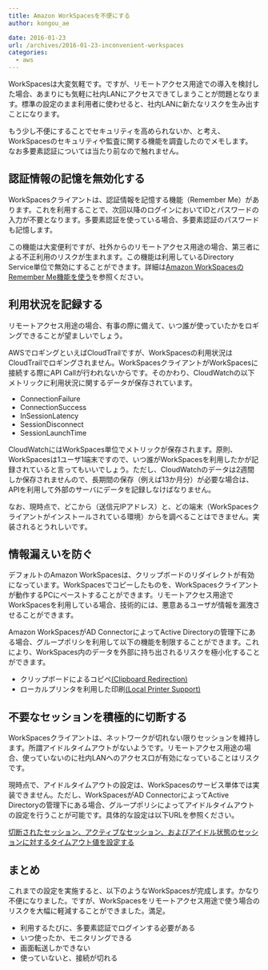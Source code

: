 ```yaml
---
title: Amazon WorkSpacesを不便にする
author: kongou_ae
date: 2016-01-23
url: /archives/2016-01-23-inconvenient-workspaces
categories:
  - aws
---
```


WorkSpacesは大変気軽です。ですが、リモートアクセス用途での導入を検討した場合、あまりにも気軽に社内LANにアクセスできてしまうことが問題となります。標準の設定のまま利用者に使わせると、社内LANに新たなリスクを生み出すことになります。

もう少し不便にすることでセキュリティを高められないか、と考え、WorkSpacesのセキュリティや監査に関する機能を調査したのでメモします。
なお多要素認証については当たり前なので触れません。

## 認証情報の記憶を無効化する

WorkSpacesクライアントは、認証情報を記憶する機能（Remember Me）があります。これを利用することで、次回以降のログインにおいてIDとパスワードの入力が不要となります。多要素認証を使っている場合、多要素認証のパスワードも記憶します。

この機能は大変便利ですが、社外からのリモートアクセス用途の場合、第三者による不正利用のリスクが生まれます。この機能は利用しているDirectory Service単位で無効にすることができます。詳細は[Amazon WorkSpacesのRemember Me機能を使う](http://aimless.jp/blog/archives/2015-12-15-aws-workspaces-with-remember-me/)を参照ください。

## 利用状況を記録する

リモートアクセス用途の場合、有事の際に備えて、いつ誰が使っていたかをロギングできることが望ましいでしょう。

AWSでロギングといえばCloudTrailですが、WorkSpacesの利用状況はCloudTrailでロギングされません。WorkSpacesクライアントがWorkSpacesに接続する際にAPI Callが行われないからです。そのかわり、CloudWatchの以下メトリックに利用状況に関するデータが保存されています。

- ConnectionFailure
- ConnectionSuccess
- InSessionLatency
- SessionDisconnect
- SessionLaunchTime

CloudWatchにはWorkSpaces単位でメトリックが保存されます。原則、WorkSpacesは1ユーザ1端末ですので、いつ誰がWorkSpacesを利用したかが記録されていると言ってもいいでしょう。ただし、CloudWatchのデータは2週間しか保存されませんので、長期間の保存（例えば13か月分）が必要な場合は、APIを利用して外部のサーバにデータを記録しなけばなりません。

なお、現時点で、どこから（送信元IPアドレス）と、どの端末（WorkSpacesクライアントがインストールされている環境）からを調べることはできません。実装されるとうれしいです。

## 情報漏えいを防ぐ

デフォルトのAmazon WorkSpacesは、クリップボードのリダイレクトが有効になっています。WorkSpacesでコピーしたものを、WorkSpacesクライアントが動作するPCにペーストすることができます。リモートアクセス用途でWorkSpacesを利用している場合、技術的には、悪意あるユーザが情報を漏洩させることができます。

Amazon WorkSpacesがAD ConnectorによってActive Directoryの管理下にある場合、グループポリシを利用して以下の機能を制限することができます。これにより、WorkSpaces内のデータを外部に持ち出されるリスクを極小化することができます。

- クリップボードによるコピペ[(Clipboard Redirection)](http://docs.aws.amazon.com/workspaces/latest/adminguide/group_policy.html#gp_clipboard)
- ローカルプリンタを利用した印刷[(Local Printer Support)](http://docs.aws.amazon.com/workspaces/latest/adminguide/group_policy.html#gp_local_printers)

## 不要なセッションを積極的に切断する

WorkSpacesクライアントは、ネットワークが切れない限りセッションを維持します。所謂アイドルタイムアウトがないようです。リモートアクセス用途の場合、使っていないのに社内LANへのアクセス口が有効になっていることはリスクです。

現時点で、アイドルタイムアウトの設定は、WorkSpacesのサービス単体では実装できません。ただし、WorkSpacesがAD ConnectorによってActive Directoryの管理下にある場合、グループポリシによってアイドルタイムアウトの設定を行うことが可能です。具体的な設定は以下URLを参照ください。

[切断されたセッション、アクティブなセッション、およびアイドル状態のセッションに対するタイムアウト値を設定する](https://technet.microsoft.com/ja-jp/library/cc758177%28v=ws.10%29.aspx)

## まとめ

これまでの設定を実施すると、以下のようなWorkSpacesが完成します。かなり不便になりました。ですが、WorkSpacesをリモートアクセス用途で使う場合のリスクを大幅に軽減することができました。満足。

- 利用するたびに、多要素認証でログインする必要がある
- いつ使ったか、モニタリングできる
- 画面転送しかできない
- 使っていないと、接続が切れる
